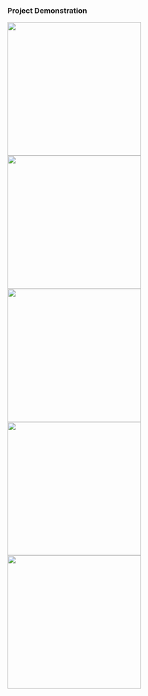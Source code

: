 ### Project Demonstration
<img src="https://github.com/user-attachments/assets/05796d5d-9f09-4a8a-b90f-cacbc12cae28" width="300" />
<img src="https://github.com/user-attachments/assets/55325087-ec87-4d4c-8955-bb8d65ef4258" width="300" />
<img src="https://github.com/user-attachments/assets/b4a11f4d-49cf-436f-9ddf-8bee9570efe8" width="300" />
<img src="https://github.com/user-attachments/assets/236fa51a-90d1-4c20-8e6b-a35702a6fdcc" width="300" />
<img src="https://github.com/user-attachments/assets/4bf1041d-4ea9-4c92-b494-c6eee0ed27e5" width="300" />
